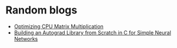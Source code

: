 # Random blogs
* [Optimizing CPU Matrix Multiplication](optimizing-cpu-matrix-multiplication/main.md)
* [Building an Autograd Library from Scratch in C for Simple Neural Networks](building-an-autograd-library-from-scratch-in-c-for-simple-neural-networks/main.md)
